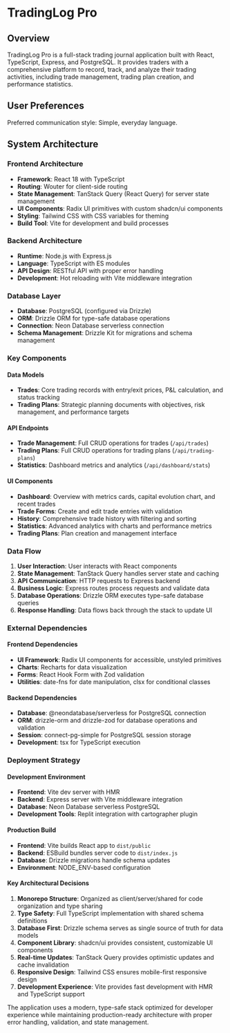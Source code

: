 # TradingLog Pro

## Overview

TradingLog Pro is a full-stack trading journal application built with React, TypeScript, Express, and PostgreSQL. It provides traders with a comprehensive platform to record, track, and analyze their trading activities, including trade management, trading plan creation, and performance statistics.

## User Preferences

Preferred communication style: Simple, everyday language.

## System Architecture

### Frontend Architecture
- **Framework**: React 18 with TypeScript
- **Routing**: Wouter for client-side routing
- **State Management**: TanStack Query (React Query) for server state management
- **UI Components**: Radix UI primitives with custom shadcn/ui components
- **Styling**: Tailwind CSS with CSS variables for theming
- **Build Tool**: Vite for development and build processes

### Backend Architecture
- **Runtime**: Node.js with Express.js
- **Language**: TypeScript with ES modules
- **API Design**: RESTful API with proper error handling
- **Development**: Hot reloading with Vite middleware integration

### Database Layer
- **Database**: PostgreSQL (configured via Drizzle)
- **ORM**: Drizzle ORM for type-safe database operations
- **Connection**: Neon Database serverless connection
- **Schema Management**: Drizzle Kit for migrations and schema management

### Key Components

#### Data Models
- **Trades**: Core trading records with entry/exit prices, P&L calculation, and status tracking
- **Trading Plans**: Strategic planning documents with objectives, risk management, and performance targets

#### API Endpoints
- **Trade Management**: Full CRUD operations for trades (`/api/trades`)
- **Trading Plans**: Full CRUD operations for trading plans (`/api/trading-plans`)
- **Statistics**: Dashboard metrics and analytics (`/api/dashboard/stats`)

#### UI Components
- **Dashboard**: Overview with metrics cards, capital evolution chart, and recent trades
- **Trade Forms**: Create and edit trade entries with validation
- **History**: Comprehensive trade history with filtering and sorting
- **Statistics**: Advanced analytics with charts and performance metrics
- **Trading Plans**: Plan creation and management interface

### Data Flow

1. **User Interaction**: User interacts with React components
2. **State Management**: TanStack Query handles server state and caching
3. **API Communication**: HTTP requests to Express backend
4. **Business Logic**: Express routes process requests and validate data
5. **Database Operations**: Drizzle ORM executes type-safe database queries
6. **Response Handling**: Data flows back through the stack to update UI

### External Dependencies

#### Frontend Dependencies
- **UI Framework**: Radix UI components for accessible, unstyled primitives
- **Charts**: Recharts for data visualization
- **Forms**: React Hook Form with Zod validation
- **Utilities**: date-fns for date manipulation, clsx for conditional classes

#### Backend Dependencies
- **Database**: @neondatabase/serverless for PostgreSQL connection
- **ORM**: drizzle-orm and drizzle-zod for database operations and validation
- **Session**: connect-pg-simple for PostgreSQL session storage
- **Development**: tsx for TypeScript execution

### Deployment Strategy

#### Development Environment
- **Frontend**: Vite dev server with HMR
- **Backend**: Express server with Vite middleware integration
- **Database**: Neon Database serverless PostgreSQL
- **Development Tools**: Replit integration with cartographer plugin

#### Production Build
- **Frontend**: Vite builds React app to `dist/public`
- **Backend**: ESBuild bundles server code to `dist/index.js`
- **Database**: Drizzle migrations handle schema updates
- **Environment**: NODE_ENV-based configuration

#### Key Architectural Decisions

1. **Monorepo Structure**: Organized as client/server/shared for code organization and type sharing
2. **Type Safety**: Full TypeScript implementation with shared schema definitions
3. **Database First**: Drizzle schema serves as single source of truth for data models
4. **Component Library**: shadcn/ui provides consistent, customizable UI components
5. **Real-time Updates**: TanStack Query provides optimistic updates and cache invalidation
6. **Responsive Design**: Tailwind CSS ensures mobile-first responsive design
7. **Development Experience**: Vite provides fast development with HMR and TypeScript support

The application uses a modern, type-safe stack optimized for developer experience while maintaining production-ready architecture with proper error handling, validation, and state management.